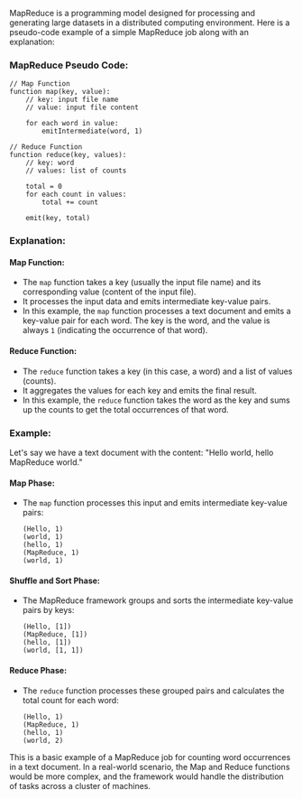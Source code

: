 MapReduce is a programming model designed for processing and generating large datasets in a distributed computing environment. Here is a pseudo-code example of a simple MapReduce job along with an explanation:

### MapReduce Pseudo Code:

```plaintext
// Map Function
function map(key, value):
    // key: input file name
    // value: input file content
    
    for each word in value:
        emitIntermediate(word, 1)

// Reduce Function
function reduce(key, values):
    // key: word
    // values: list of counts
    
    total = 0
    for each count in values:
        total += count
    
    emit(key, total)
```

### Explanation:

#### Map Function:
- The `map` function takes a key (usually the input file name) and its corresponding value (content of the input file).
- It processes the input data and emits intermediate key-value pairs.
- In this example, the `map` function processes a text document and emits a key-value pair for each word. The key is the word, and the value is always `1` (indicating the occurrence of that word).

#### Reduce Function:
- The `reduce` function takes a key (in this case, a word) and a list of values (counts).
- It aggregates the values for each key and emits the final result.
- In this example, the `reduce` function takes the word as the key and sums up the counts to get the total occurrences of that word.

### Example:

Let's say we have a text document with the content: "Hello world, hello MapReduce world."

#### Map Phase:
- The `map` function processes this input and emits intermediate key-value pairs:

    ```
    (Hello, 1)
    (world, 1)
    (hello, 1)
    (MapReduce, 1)
    (world, 1)
    ```

#### Shuffle and Sort Phase:
- The MapReduce framework groups and sorts the intermediate key-value pairs by keys:

    ```
    (Hello, [1])
    (MapReduce, [1])
    (hello, [1])
    (world, [1, 1])
    ```

#### Reduce Phase:
- The `reduce` function processes these grouped pairs and calculates the total count for each word:

    ```
    (Hello, 1)
    (MapReduce, 1)
    (hello, 1)
    (world, 2)
    ```

This is a basic example of a MapReduce job for counting word occurrences in a text document. In a real-world scenario, the Map and Reduce functions would be more complex, and the framework would handle the distribution of tasks across a cluster of machines.
